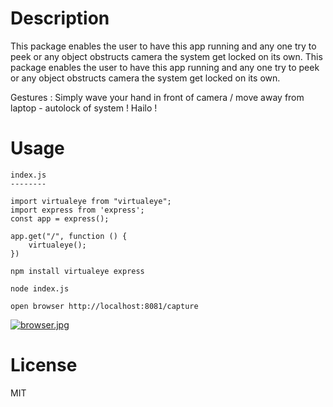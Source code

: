 # Description

This package enables the user to have this app running and any one try to peek or any object obstructs camera the system get locked on its own. This package enables the user to have this app running and any one try to peek or any object obstructs camera the system get locked on its own. 

Gestures : Simply wave your hand in front of camera / move away from laptop - autolock of system ! Hailo ! 

# Usage

```
index.js
--------

import virtualeye from "virtualeye";
import express from 'express';
const app = express();

app.get("/", function () {
    virtualeye(); 
})

```
```
npm install virtualeye express

node index.js 

open browser http://localhost:8081/capture

```
[![browser.jpg](https://i.postimg.cc/d1DrKcNP/browser.jpg)](https://postimg.cc/CBTzjXVm)

# License

MIT

